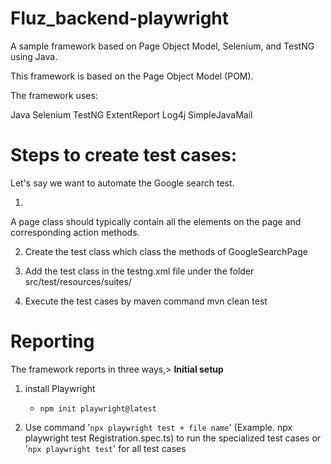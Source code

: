 # Fluz_backend-playwright

A sample framework based on Page Object Model, Selenium, and TestNG using Java.

This framework is based on the Page Object Model (POM).

The framework uses:

Java
Selenium
TestNG
ExtentReport
Log4j
SimpleJavaMail

# Steps to create test cases:
Let's say we want to automate the Google search test.

1.
A page class should typically contain all the elements on the page and corresponding action methods.


2. Create the test class which class the methods of GoogleSearchPage


3. Add the test class in the testng.xml file under the folder src/test/resources/suites/


4. Execute the test cases by maven command mvn clean test

# Reporting
The framework reports in three ways,> **Initial setup**

1. install Playwright 
    - `npm init playwright@latest`

2. Use command '`npx playwright test + file name`' (Example. npx playwright test Registration.spec.ts) to run the specialized test cases 
    or '`npx playwright test`' for all test cases
